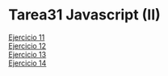 # Tarea31 Javascript (II)

[Ejercicio 11](https://laurelindorean.github.io/prs_Tarea31_reus_Javascript_05_23/Ejercicio11/)<br>
[Ejercicio 12](https://laurelindorean.github.io/prs_Tarea31_reus_Javascript_05_23/Ejercicio12/)<br>
[Ejercicio 13](https://laurelindorean.github.io/prs_Tarea31_reus_Javascript_05_23/Ejercicio13/)<br>
[Ejercicio 14](https://laurelindorean.github.io/prs_Tarea31_reus_Javascript_05_23/Ejercicio14/)<br>
